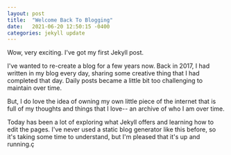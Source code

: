 ```yaml
---
layout: post
title:  "Welcome Back To Blogging"
date:   2021-06-20 12:50:15 -0400
categories: jekyll update
---
```


Wow, very exciting. I've got my first Jekyll post.

I've wanted to re-create a blog for a few years now. Back in 2017, I had written in my blog every day, sharing some creative thing that I had completed that day. Daily posts became a little bit too challenging to maintain over time.

But, I do love the idea of owning my own little piece of the internet that is full of my thoughts and things that I love-- an archive of who I am over time.

Today has been a lot of exploring what Jekyll offers and learning how to edit the pages. I've never used a static blog generator like this before, so it's taking some time to understand, but I'm pleased that it's up and running.ç